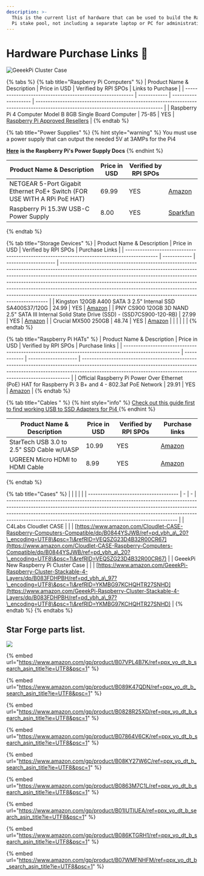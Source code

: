 ```yaml
---
description: >-
  This is the current list of hardware that can be used to build the Raspberry
  Pi stake pool, not including a separate laptop or PC for administration.
---
```


# Hardware Purchase Links 🏪

![GeeekPi Cluster Case](../../.gitbook/assets/photo\_2021-03-09-13.42.42.jpeg)

{% tabs %}
{% tab title="Raspberry Pi Computers" %}
| Product Name & Description                                | Price in USD | Verified by RPI SPOs | Links to Purchase                                                                                                                  |
| --------------------------------------------------------- | ------------ | -------------------- | ---------------------------------------------------------------------------------------------------------------------------------- |
| Raspberry Pi 4 Computer Model B 8GB Single Board Computer | 75-85        | YES                  | [Raspberry Pi Approved Resellers](https://www.raspberrypi.org/products/raspberry-pi-4-model-b/?variant=raspberry-pi-4-model-b-8gb) |
{% endtab %}

{% tab title="Power Supplies" %}
{% hint style="warning" %}
You must use a power supply that can output the needed 5V at 3AMPs for the Pi4

[**Here**](https://www.raspberrypi.org/documentation/hardware/raspberrypi/power/README.md) **is the Raspberry Pi's Power Supply Docs**
{% endhint %}

| Product Name & Description                                               | Price in USD | Verified by RPI SPOs |                                                                                                           |
| ------------------------------------------------------------------------ | ------------ | -------------------- | --------------------------------------------------------------------------------------------------------- |
| NETGEAR 5-Port Gigabit Ethernet PoE+ Switch (FOR USE WITH A RPi PoE HAT) | 69.99        | YES                  | [Amazon](https://www.amazon.com/gp/product/B07WTXHSXC/ref=ppx_yo_dt_b_asin_title_o02\_s00?ie=UTF8\&psc=1) |
| Raspberry Pi 15.3W USB-C Power Supply                                    | 8.00         | YES                  | [Sparkfun](https://www.sparkfun.com/products/15448?src=raspberrypi)                                       |
{% endtab %}

{% tab title="Storage Devices" %}
| Product Name & Description                                                                  | Price in USD | Verified by RPI SPOs | Purchase Links                                                                                                                                                                                                                                                                                                                                                                                                                                                                  |
| ------------------------------------------------------------------------------------------- | ------------ | -------------------- | ------------------------------------------------------------------------------------------------------------------------------------------------------------------------------------------------------------------------------------------------------------------------------------------------------------------------------------------------------------------------------------------------------------------------------------------------------------------------------- |
| Kingston 120GB A400 SATA 3 2.5" Internal SSD SA400S37/120G                                  | 24.99        | YES                  | [Amazon](https://www.amazon.com/Kingston-120GB-Solid-SA400S37-120G/dp/B01N6JQS8C/ref=sxts_sxwds-bia-wc-rsf-ajax2\_0?crid=2IZ705SDHVNO2\&cv_ct_cx=kingston+a400\&dchild=1\&keywords=kingston+a400\&pd_rd_i=B01N6JQS8C\&pd_rd_r=cff9c24d-82ba-4471-892a-a23276b8b1db\&pd_rd_w=wzQ6v\&pd_rd_wg=6jlaB\&pf_rd_p=5c711241-c674-4eef-b21c-fe6add670f33\&pf_rd_r=MMBZR2DHZVKB3J1QE3HY\&psc=1\&qid=1615235655\&sprefix=kingsto%2Caps%2C254\&sr=1-2-e30f047d-8e3c-4340-8179-6a77ce88d756) |
| PNY CS900 120GB 3D NAND 2.5" SATA III Internal Solid State Drive (SSD) - (SSD7CS900-120-RB) | 27.99        | YES                  | [Amazon](https://www.amazon.com/gp/product/B0722XPTL6/ref=ppx_yo_dt_b_asin_title_o06\_s00?ie=UTF8\&th=1)                                                                                                                                                                                                                                                                                                                                                                        |
| Crucial MX500 250GB                                                                         | 48.74        | YES                  | [Amazon](https://www.amazon.com/Crucial-MX500-250GB-NAND-Internal/dp/B0764WCXCV/ref=pd_ybh_a\_109?\_encoding=UTF8\&psc=1\&refRID=DFCXCZ7KPJPWES884N8A)                                                                                                                                                                                                                                                                                                                          |
|                                                                                             |              |                      |                                                                                                                                                                                                                                                                                                                                                                                                                                                                                 |
{% endtab %}

{% tab title="Raspberry Pi HATs" %}
| Product Name & Description                                                                            | Price in USD | Verified by RPI SPOs | Purchase links                                                                                                                                                                                                                        |
| ----------------------------------------------------------------------------------------------------- | ------------ | -------------------- | ------------------------------------------------------------------------------------------------------------------------------------------------------------------------------------------------------------------------------------- |
| Official Raspberry Pi Power Over Ethernet (PoE) HAT for Raspberry Pi 3 B+ and 4 - 802.3af PoE Network | 29.91        | YES                  | [Amazon](https://www.amazon.com/poe-hat/dp/B07GR9XQJH/ref=sr\_1\_2?dchild=1\&keywords=Official+Raspberry+Pi+Power+Over+Ethernet+%28PoE%29+HAT+for+Raspberry+Pi+3+B%2B+and+802.3af+PoE+Network\&qid=1615236400\&s=electronics\&sr=1-2) |
{% endtab %}

{% tab title="Cables " %}
{% hint style="info" %}
[Check out this guide first to find working USB to SSD Adapters for Pi4 ](https://jamesachambers.com/raspberry-pi-4-usb-boot-config-guide-for-ssd-flash-drives/?amp=1)
{% endhint %}

| Product Name & Description                | Price in USD | Verified by RPI SPOs | Purchase links                                                                                                                                                     |
| ----------------------------------------- | ------------ | -------------------- | ------------------------------------------------------------------------------------------------------------------------------------------------------------------ |
| StarTech USB 3.0 to 2.5" SSD Cable w/UASP | 10.99        | YES                  | [Amazon](https://www.amazon.com/StarTech-com-SATA-USB-Cable-USB3S2SAT3CB/dp/B00HJZJI84/ref=sr\_1\_15?dchild=1\&keywords=startech+usb+3.0\&qid=1617056177\&sr=8-15) |
| UGREEN Micro HDMI to HDMI Cable           | 8.99         | YES                  | [Amazon](https://www.amazon.com/gp/product/B06WWQ7KLV/ref=ppx_yo_dt_b_asin_title_o05\_s00?ie=UTF8\&psc=1)                                                          |
{% endtab %}

{% tab title="Cases" %}
|                                       |   |   |                                                                                                                                                                                                                                                                                                                  |
| ------------------------------------- | - | - | ---------------------------------------------------------------------------------------------------------------------------------------------------------------------------------------------------------------------------------------------------------------------------------------------------------------- |
| C4Labs Cloudlet CASE                  |   |   | [https://www.amazon.com/Cloudlet-CASE-Raspberry-Computers-Compatible/dp/B0844YSJWB/ref=pd_ybh_a\_20?\_encoding=UTF8\&psc=1\&refRID=VEQSZG23D4B32R00CR67](https://www.amazon.com/Cloudlet-CASE-Raspberry-Computers-Compatible/dp/B0844YSJWB/ref=pd_ybh_a\_20?\_encoding=UTF8\&psc=1\&refRID=VEQSZG23D4B32R00CR67) |
| GeeekPi New Raspberry Pi Cluster Case |   |   | [https://www.amazon.com/GeeekPi-Raspberry-Cluster-Stackable-4-Layers/dp/B083FDHPBH/ref=pd_ybh_a\_97?\_encoding=UTF8\&psc=1\&refRID=YKMBG97KCHQHTR27SNHD](https://www.amazon.com/GeeekPi-Raspberry-Cluster-Stackable-4-Layers/dp/B083FDHPBH/ref=pd_ybh_a\_97?\_encoding=UTF8\&psc=1\&refRID=YKMBG97KCHQHTR27SNHD) |
{% endtab %}
{% endtabs %}

## Star Forge parts list.

![](../../.gitbook/assets/photo\_2021-03-09-13.40.29.jpeg)

{% embed url="https://www.amazon.com/gp/product/B07VPL4B7K/ref=ppx_yo_dt_b_search_asin_title?ie=UTF8&psc=1" %}

{% embed url="https://www.amazon.com/gp/product/B089K47QDN/ref=ppx_yo_dt_b_search_asin_title?ie=UTF8&psc=1" %}

{% embed url="https://www.amazon.com/gp/product/B0828R25XD/ref=ppx_yo_dt_b_search_asin_title?ie=UTF8&psc=1" %}

{% embed url="https://www.amazon.com/gp/product/B07864V6CK/ref=ppx_yo_dt_b_search_asin_title?ie=UTF8&psc=1" %}

{% embed url="https://www.amazon.com/gp/product/B08KY27W6C/ref=ppx_yo_dt_b_search_asin_title?ie=UTF8&psc=1" %}

{% embed url="https://www.amazon.com/gp/product/B0863M7C1L/ref=ppx_yo_dt_b_search_asin_title?ie=UTF8&psc=1" %}

{% embed url="https://www.amazon.com/gp/product/B01IUTIUEA/ref=ppx_yo_dt_b_search_asin_title?ie=UTF8&psc=1" %}

{% embed url="https://www.amazon.com/gp/product/B086KTGRH1/ref=ppx_yo_dt_b_search_asin_title?ie=UTF8&psc=1" %}

{% embed url="https://www.amazon.com/gp/product/B07WMFNHFM/ref=ppx_yo_dt_b_search_asin_title?ie=UTF8&psc=1" %}

